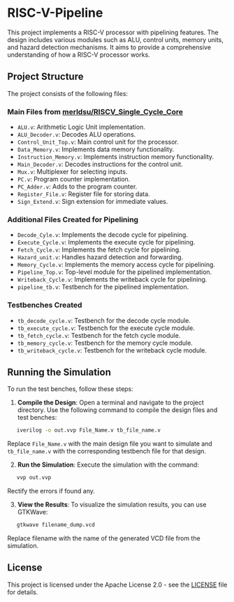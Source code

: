 # RISC-V-Pipeline

This project implements a RISC-V processor with pipelining features. The design includes various modules such as ALU, control units, memory units, and hazard detection mechanisms. It aims to provide a comprehensive understanding of how a RISC-V processor works.

## Project Structure

The project consists of the following files:

### Main Files from [merldsu/RISCV_Single_Cycle_Core](https://github.com/merldsu/RISCV_Single_Cycle_Core)

- `ALU.v`: Arithmetic Logic Unit implementation.
- `ALU_Decoder.v`: Decodes ALU operations.
- `Control_Unit_Top.v`: Main control unit for the processor.
- `Data_Memory.v`: Implements data memory functionality.
- `Instruction_Memory.v`: Implements instruction memory functionality.
- `Main_Decoder.v`: Decodes instructions for the control unit.
- `Mux.v`: Multiplexer for selecting inputs.
- `PC.v`: Program counter implementation.
- `PC_Adder.v`: Adds to the program counter.
- `Register_File.v`: Register file for storing data.
- `Sign_Extend.v`: Sign extension for immediate values.

### Additional Files Created for Pipelining

- `Decode_Cyle.v`: Implements the decode cycle for pipelining.
- `Execute_Cycle.v`: Implements the execute cycle for pipelining.
- `Fetch_Cycle.v`: Implements the fetch cycle for pipelining.
- `Hazard_unit.v`: Handles hazard detection and forwarding.
- `Memory_Cycle.v`: Implements the memory access cycle for pipelining.
- `Pipeline_Top.v`: Top-level module for the pipelined implementation.
- `Writeback_Cycle.v`: Implements the writeback cycle for pipelining.
- `pipeline_tb.v`: Testbench for the pipelined implementation.

### Testbenches Created

- `tb_decode_cycle.v`: Testbench for the decode cycle module.
- `tb_execute_cycle.v`: Testbench for the execute cycle module.
- `tb_fetch_cycle.v`: Testbench for the fetch cycle module.
- `tb_memory_cycle.v`: Testbench for the memory cycle module.
- `tb_writeback_cycle.v`: Testbench for the writeback cycle module.

## Running the Simulation

To run the test benches, follow these steps:

1. **Compile the Design**: Open a terminal and navigate to the project directory. Use the following command to compile the design files and test benches:

```bash
   iverilog -o out.vvp File_Name.v tb_file_name.v  
```
Replace `File_Name.v` with the main design file you want to simulate and `tb_file_name.v` with the corresponding testbench file for that design.

2. **Run the Simulation**: Execute the simulation with the command:
```bash
   vvp out.vvp  
```
Rectify the errors if found any.

3. **View the Results**: To visualize the simulation results, you can use GTKWave:
```bash
   gtkwave filename_dump.vcd  
```
Replace filename with the name of the generated VCD file from the simulation.


## License

This project is licensed under the Apache License 2.0 - see the [LICENSE](LICENSE) file for details.
